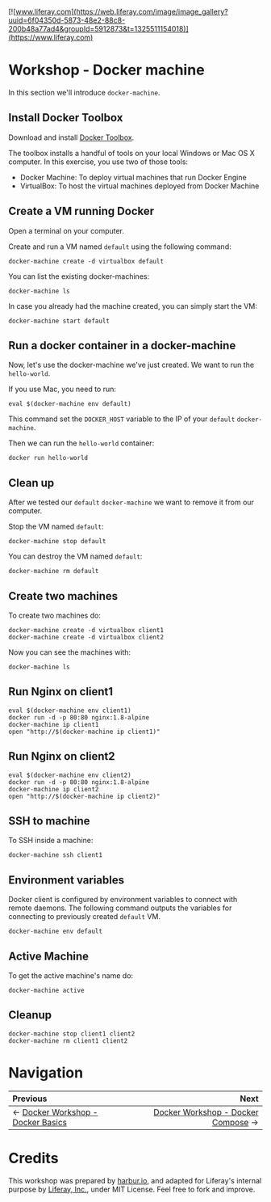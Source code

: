 [![www.liferay.com](https://web.liferay.com/image/image_gallery?uuid=6f04350d-5873-48e2-88c8-200b48a77ad4&groupId=5912873&t=1325511154018)](https://www.liferay.com)

# Workshop - Docker machine

In this section we'll introduce `docker-machine`.

## Install Docker Toolbox

Download and install [Docker Toolbox](https://www.docker.com/docker-toolbox).

The toolbox installs a handful of tools on your local Windows or Mac OS X computer. In this exercise, you use two of those tools:

* Docker Machine: To deploy virtual machines that run Docker Engine
* VirtualBox: To host the virtual machines deployed from Docker Machine


## Create a VM running Docker

Open a terminal on your computer. 

Create and run a VM named `default` using the following command:

```
docker-machine create -d virtualbox default
```

You can list the existing docker-machines:

```
docker-machine ls
```

In case you already had the machine created, you can simply start the VM:

```
docker-machine start default
```

## Run a docker container in a docker-machine

Now, let's use the docker-machine we've just created. We want to run the `hello-world`.

If you use Mac, you need to run:
```
eval $(docker-machine env default)
```

This command set the `DOCKER_HOST` variable to the IP of your `default` `docker-machine`.

Then we can run the `hello-world` container:
```
docker run hello-world
```

## Clean up

After we tested our `default` `docker-machine` we want to remove it from our computer.

Stop the VM named `default`:

```
docker-machine stop default
```

You can destroy the VM named `default`:

```
docker-machine rm default
```

## Create two machines

To create two machines do:

```
docker-machine create -d virtualbox client1
docker-machine create -d virtualbox client2
```

Now you can see the machines with:

```
docker-machine ls
```

## Run Nginx on client1

```
eval $(docker-machine env client1)
docker run -d -p 80:80 nginx:1.8-alpine
docker-machine ip client1
open "http://$(docker-machine ip client1)"
```

## Run Nginx on client2

```
eval $(docker-machine env client2)
docker run -d -p 80:80 nginx:1.8-alpine
docker-machine ip client2
open "http://$(docker-machine ip client2)"
```

## SSH to machine

To SSH inside a machine:

```
docker-machine ssh client1
```

## Environment variables

Docker client is configured by environment variables to connect with remote daemons. The following command outputs the variables for connecting to previously created `default` VM.

```
docker-machine env default
```

## Active Machine

To get the active machine's name do:

```
docker-machine active
```

## Cleanup


```
docker-machine stop client1 client2
docker-machine rm client1 client2
```


# Navigation 

Previous | Next 
:------- | ---: 
← [Docker Workshop - Docker Basics](../00-docker-basics) | [Docker Workshop - Docker Compose](../02-docker-compose) →

# Credits

This workshop was prepared by [harbur.io](http://harbur.io), and adapted for Liferay's internal purpose by [Liferay, Inc.](https://www.liferay.com), under MIT License. Feel free to fork and improve.
